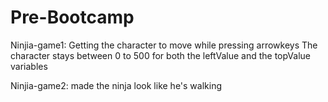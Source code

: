 # Pre-Bootcamp

Ninjia-game1:
Getting the character to move while pressing arrowkeys 
The character stays between 0 to 500 for both the leftValue and the topValue variables

Ninjia-game2:
made the ninja look like he's walking
